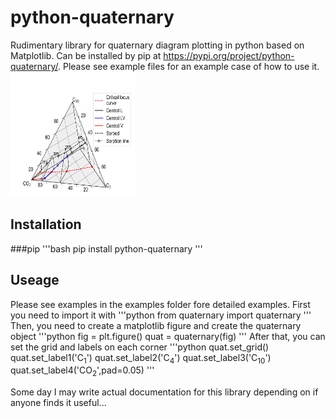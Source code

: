 # python-quaternary
Rudimentary library for quaternary diagram plotting in python based on Matplotlib.
Can be installed by pip at https://pypi.org/project/python-quaternary/.
Please see example files for an example case of how to use it.
<img src="/readme_images/ex1.png" width="200" height="200"/>

## Installation
###pip
'''bash
pip install python-quaternary
'''
## Useage
Please see examples in the examples folder fore detailed examples.
First you need to import it with
'''python
from quaternary import quaternary
'''
Then, you need to create a matplotlib figure and create the quaternary object
'''python
fig = plt.figure()
quat = quaternary(fig)
'''
After that, you can set the grid and labels on each corner
'''python
quat.set_grid()
quat.set_label1('C$_1$')
quat.set_label2('C$_4$')
quat.set_label3('C$_{10}$')
quat.set_label4('CO$_2$',pad=0.05)
'''

Some day I may write actual documentation for this library depending on if anyone finds it useful...
